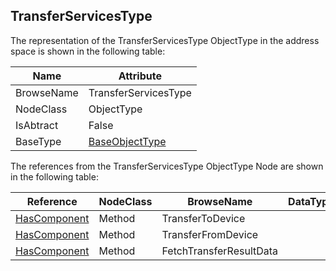 <!-- objecttype -->
## TransferServicesType
The representation of the TransferServicesType ObjectType in the address space is shown in the following table:  

|Name|Attribute|
|---|---|
|BrowseName|TransferServicesType|
|NodeClass|ObjectType|
|IsAbtract|False|
|BaseType|[BaseObjectType](../../../Core/Part5/ObjectTypes/BaseObjectType/readme.md)|

The references from the TransferServicesType ObjectType Node are shown in the following table:  

|Reference|NodeClass|BrowseName|DataType|TypeDefinition|ModellingRule|
|---|---|---|---|---|---|
|[HasComponent](../../../Core/Part3/ReferenceTypes/HasComponent/readme.md)|Method|TransferToDevice|||[Mandatory](../../../Core/Objects/Mandatory/readme.md)|
|[HasComponent](../../../Core/Part3/ReferenceTypes/HasComponent/readme.md)|Method|TransferFromDevice|||[Mandatory](../../../Core/Objects/Mandatory/readme.md)|
|[HasComponent](../../../Core/Part3/ReferenceTypes/HasComponent/readme.md)|Method|FetchTransferResultData|||[Mandatory](../../../Core/Objects/Mandatory/readme.md)|


